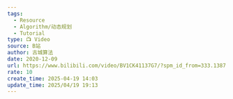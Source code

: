 ```yaml
---
tags:
  - Resource
  - Algorithm/动态规划
  - Tutorial
type: 📺 Video
source: B站
author: 古城算法
date: 2020-12-09
url: https://www.bilibili.com/video/BV1CK41137G7/?spm_id_from=333.1387.collection.video_card.click&vd_source=bf3d4320498e90d36e1361cc18b45e48
rate: 10
create_time: 2025-04-19 14:03
update_time: 2025/04/19 19:13
---
```

